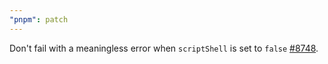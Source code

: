 ```yaml
---
"pnpm": patch
---
```


Don't fail with a meaningless error when `scriptShell` is set to `false` [#8748](https://github.com/pnpm/pnpm/issues/8748).
